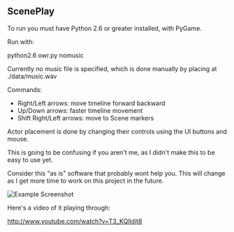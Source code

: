 ## ScenePlay

To run you must have Python 2.6 or greater installed, with PyGame.

Run with:

python2.6 owr.py nomusic

Currently no music file is specified, which is done manually by placing at ./data/music.wav

Commands:

 - Right/Left arrows: move timeline forward backward
 - Up/Down arrows: faster timeline movement
 - Shift Right/Left arrows: move to Scene markers

Actor placement is done by changing their controls using the UI buttons and mouse.

This is going to be confusing if you aren't me, as I didn't make this to be easy to use yet.

Consider this "as is" software that probably wont help you.  This will change as I get more time to work on this project in the future.

![Example Screenshot](https://raw2.github.com/ghowland/sceneplay/master/output/output.png)

Here's a video of it playing through:

http://www.youtube.com/watch?v=T3_KQlIdjt8

